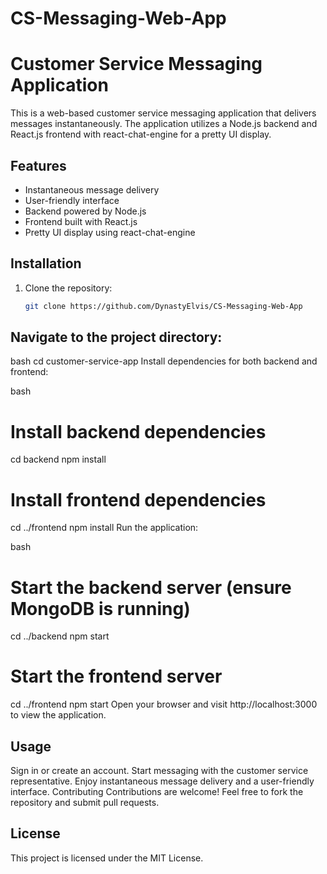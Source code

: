 # CS-Messaging-Web-App


# Customer Service Messaging Application

This is a web-based customer service messaging application that delivers messages instantaneously. The application utilizes a Node.js backend and React.js frontend with react-chat-engine for a pretty UI display.

## Features

- Instantaneous message delivery
- User-friendly interface
- Backend powered by Node.js
- Frontend built with React.js
- Pretty UI display using react-chat-engine

## Installation

1. Clone the repository:

   ```bash
   git clone https://github.com/DynastyElvis/CS-Messaging-Web-App


## Navigate to the project directory:

bash
cd customer-service-app
Install dependencies for both backend and frontend:

bash
# Install backend dependencies
cd backend
npm install

# Install frontend dependencies
cd ../frontend
npm install
Run the application:

bash
# Start the backend server (ensure MongoDB is running)
cd ../backend
npm start

# Start the frontend server
cd ../frontend
npm start
Open your browser and visit http://localhost:3000 to view the application.

## Usage
Sign in or create an account.
Start messaging with the customer service representative.
Enjoy instantaneous message delivery and a user-friendly interface.
Contributing
Contributions are welcome! Feel free to fork the repository and submit pull requests.

## License
This project is licensed under the MIT License.